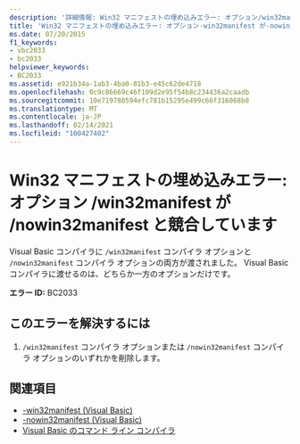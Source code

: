 ```yaml
---
description: '詳細情報: Win32 マニフェストの埋め込みエラー: オプション/win32manifest が/nowin32manifest と競合する'
title: 'Win32 マニフェストの埋め込みエラー: オプション-win32manifest が-nowin32manifest と競合しています'
ms.date: 07/20/2015
f1_keywords:
- vbc2033
- bc2033
helpviewer_keywords:
- BC2033
ms.assetid: e921b34a-1ab3-4ba0-81b3-e45c62de4718
ms.openlocfilehash: 0c9c86669c46f109d2e95f54b8c234436a2caadb
ms.sourcegitcommit: 10e719780594efc781b15295e499c66f316068b8
ms.translationtype: MT
ms.contentlocale: ja-JP
ms.lasthandoff: 02/14/2021
ms.locfileid: "100427402"
---
```

# <a name="error-embedding-win32-manifest-option-win32manifest-conflicts-with-nowin32manifest"></a>Win32 マニフェストの埋め込みエラー: オプション /win32manifest が /nowin32manifest と競合しています

Visual Basic コンパイラに `/win32manifest` コンパイラ オプションと `/nowin32manifest` コンパイラ オプションの両方が渡されました。 Visual Basic コンパイラに渡せるのは、どちらか一方のオプションだけです。  
  
 **エラー ID:** BC2033  
  
## <a name="to-correct-this-error"></a>このエラーを解決するには  
  
1. `/win32manifest` コンパイラ オプションまたは `/nowin32manifest` コンパイラ オプションのいずれかを削除します。  
  
## <a name="see-also"></a>関連項目

- [-win32manifest (Visual Basic)](../reference/command-line-compiler/win32manifest.md)
- [-nowin32manifest (Visual Basic)](../reference/command-line-compiler/nowin32manifest.md)
- [Visual Basic のコマンド ライン コンパイラ](../reference/command-line-compiler/index.md)
